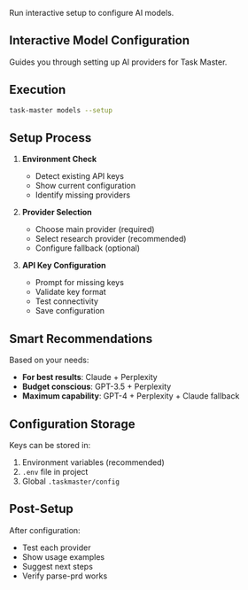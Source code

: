 Run interactive setup to configure AI models.

## Interactive Model Configuration

Guides you through setting up AI providers for Task Master.

## Execution

```sh
task-master models --setup
```

## Setup Process

1. **Environment Check**
   - Detect existing API keys
   - Show current configuration
   - Identify missing providers

2. **Provider Selection**
   - Choose main provider (required)
   - Select research provider (recommended)
   - Configure fallback (optional)

3. **API Key Configuration**
   - Prompt for missing keys
   - Validate key format
   - Test connectivity
   - Save configuration

## Smart Recommendations

Based on your needs:

- **For best results**: Claude + Perplexity
- **Budget conscious**: GPT-3.5 + Perplexity
- **Maximum capability**: GPT-4 + Perplexity + Claude fallback

## Configuration Storage

Keys can be stored in:

1. Environment variables (recommended)
2. `.env` file in project
3. Global `.taskmaster/config`

## Post-Setup

After configuration:

- Test each provider
- Show usage examples
- Suggest next steps
- Verify parse-prd works
